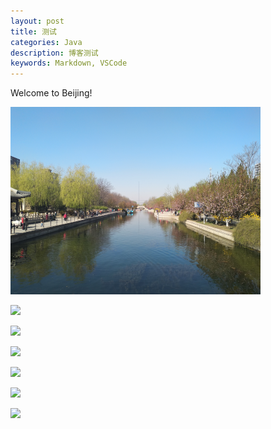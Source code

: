 ```yaml
---
layout: post
title: 测试
categories: Java
description: 博客测试
keywords: Markdown, VSCode
---
```


Welcome to Beijing!

![](/images/posts/beijing/1.png)

![](/images/posts/beijing/2.png)

![](/images/posts/beijing/3.png)

![](/images/posts/beijing/4.png)

![](/images/posts/beijing/5.png)

![](/images/posts/beijing/6.png)

![](/images/posts/beijing/7.png)
